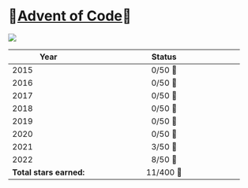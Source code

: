 ﻿
<p align="center">

<h1> 🎄<a href="https://adventofcode.com/" alt="Offical Advent of Code Website">Advent of Code</a>🎄</h1>


<img src="https://bestanimations.com/media/christmas-tree/579868171pixel-christmas-tree-bows-blinking-lights-animation.gif">




| **Year** | <div style="width:290px">**Status**</div> |
|----------| :-: |
| 2015     | 0/50 🔆|
| 2016     | 0/50 🔆|
| 2017     | 0/50 🔆|
| 2018     | 0/50 🔆|
| 2019     | 0/50 🔆|
| 2020     | 0/50 🔆|
| 2021     | 3/50 🔆|
| 2022     | 8/50 🔆|
| **Total stars earned:**     | 11/400 🔆|


</p>